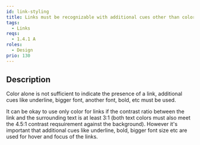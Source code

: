 ```yaml
---
id: link-styling
title: Links must be recognizable with additional cues other than color
tags:
  - Links
reqs:
  - 1.4.1 A
roles:
  - Design
prio: 130
---
```


## Description

Color alone is not sufficient to indicate the presence of a link, additional cues like underline, bigger font, another font, bold, etc must be used.

It can be okay to use only color for links if the contrast ratio between the link and the surrounding text is at least 3:1 (both text colors must also meet the 4.5:1 contrast reqsuirement against the background). However it's important that additional cues like underline, bold, bigger font size etc are used for hover and focus of the links.
